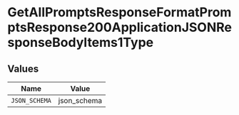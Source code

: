 # GetAllPromptsResponseFormatPromptsResponse200ApplicationJSONResponseBodyItems1Type


## Values

| Name          | Value         |
| ------------- | ------------- |
| `JSON_SCHEMA` | json_schema   |